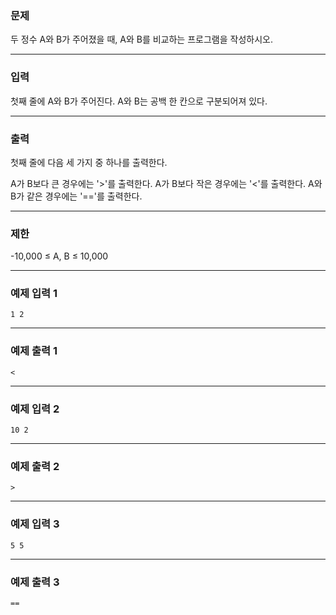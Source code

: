 ### 문제
두 정수 A와 B가 주어졌을 때, A와 B를 비교하는 프로그램을 작성하시오.
***
### 입력
첫째 줄에 A와 B가 주어진다. A와 B는 공백 한 칸으로 구분되어져 있다.
***
### 출력
첫째 줄에 다음 세 가지 중 하나를 출력한다.

A가 B보다 큰 경우에는 '>'를 출력한다.
A가 B보다 작은 경우에는 '<'를 출력한다.
A와 B가 같은 경우에는 '=='를 출력한다.
***
### 제한
-10,000 ≤ A, B ≤ 10,000
***
### 예제 입력 1
```shell
1 2
```
***
### 예제 출력 1
```shell
<
```
***
### 예제 입력 2
```shell
10 2
```
***
### 예제 출력 2
```shell
>
```
***
### 예제 입력 3
```shell
5 5
```
***
### 예제 출력 3
```shell
==
```
